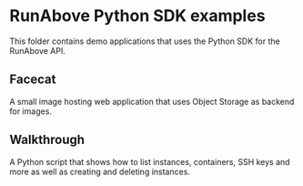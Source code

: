 RunAbove Python SDK examples
============================

This folder contains demo applications that uses the Python SDK for the
RunAbove API.

Facecat
-------

A small image hosting web application that uses Object Storage as backend for
images.

Walkthrough
-----------

A Python script that shows how to list instances, containers, SSH keys and more
as well as creating and deleting instances.
